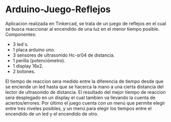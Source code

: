 # Arduino-Juego-Reflejos
Aplicacion realizada en Tinkercad, se trata de un juego de reflejos en el cual se busca reaccionar al encendido de una luz en el menor tiempo posible.
Componentes:
- 3 led´s.
- 1 placa arduino uno.
- 3 sensores de ultrasonido Hc-sr04 de distancia.
- 1 perilla (potenciómetro).
- 1 display 16x2.
- 2 botones.

El tiempo de reaccion sera medido entre la diferencia de tiempo desde que se enciende un led hasta que se hacerca la mano a una cierta distancia del lector de ultrasonido de distancia. 
El resultado del mejor tiempo de reaccion sera desplegado en un display el cual tambien va llevando la cuenta de aciertos/errores.
Por último el juego cuenta con un menú que permite elegir entre tres niveles posibles, y un menú para elegir los tiempos entre el encendido de un led y el encendido de otro.
